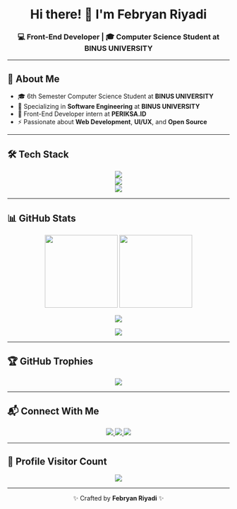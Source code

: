 <div align="center">
  <h1>Hi there! 👋 I'm <b>Febryan Riyadi</b></h1>
  <h3>💻 Front-End Developer | 🎓 Computer Science Student at BINUS UNIVERSITY</h3>
</div>

---

## 🚀 About Me
- 🎓 6th Semester Computer Science Student at **BINUS UNIVERSITY**
- 🔧 Specializing in **Software Engineering** at **BINUS UNIVERSITY**
- 💼 Front-End Developer intern at **PERIKSA.ID**
- ⚡ Passionate about **Web Development**, **UI/UX**, and **Open Source**

---

## 🛠 Tech Stack

<p align="center">
  <img src="https://skillicons.dev/icons?i=vscode,figma,html,css,js" /> <br>
  <img src="https://skillicons.dev/icons?i=ts,react,nextjs,vue,angular,laravel,java" /> <br>
  <img src="https://skillicons.dev/icons?i=nodejs,php,python,mysql,go,dotnet,cpp,scss,bootstrap" /> <br>
</p>

---

## 📊 GitHub Stats

<p align="center">
  <img src="https://github-readme-stats.vercel.app/api?username=Brazer27&theme=radical&show_icons=true&count_private=true" height="165" />
  <img src="https://streak-stats.demolab.com?user=Brazer27&theme=radical&hide_border=true" height="165" />
</p>

<p align="center">
  <img src="https://github-readme-stats.vercel.app/api/top-langs/?username=Brazer27&layout=compact&theme=radical&hide_border=true" />
</p>

<p align="center">
  <img src="https://github.com/Brazer27/Brazer27/blob/main/github-metrics.svg" /></p>

---

## 🏆 GitHub Trophies
<p align="center">
  <img src="https://github-profile-trophy.vercel.app/?username=Brazer27&theme=radical&margin-h=15&margin-w=5&no-bg=true" />
</p>

---

## 📬 Connect With Me
<p align="center">
  <a href="https://www.linkedin.com/in/febryan-riyadi-2705n412/" target="_blank">
    <img src="https://img.shields.io/badge/LinkedIn-0A66C2?style=for-the-badge&logo=linkedin&logoColor=white" />
  </a>
  <a href="https://www.instagram.com/febryan_4123/" target="_blank">
    <img src="https://img.shields.io/badge/Instagram-E4405F?style=for-the-badge&logo=instagram&logoColor=white" />
  </a>
  <a href="mailto:febryanriyadi03@gmail.com">
    <img src="https://img.shields.io/badge/Gmail-D14836?style=for-the-badge&logo=gmail&logoColor=white" />
  </a>
</p>

---

## 👀 Profile Visitor Count
<p align="center">
  <img src="https://profile-counter.glitch.me/Brazer27/count.svg" />
</p>

---

<p align="center">✨ Crafted by <b>Febryan Riyadi</b> ✨</p>
